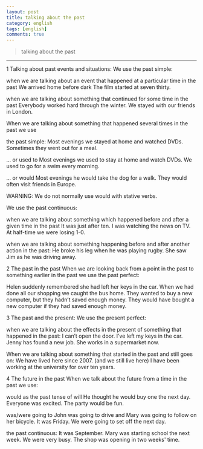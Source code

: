 ```yaml
---
layout: post
title: talking about the past
category: english
tags: [english]
comments: true
---
```


> talking about the past

---
1 Talking about past events and situations:
We use the past simple:

when we are talking about an event that happened at a particular time in the past
We arrived home before dark
The film started at seven thirty.

when we are talking about something that continued for some time in the past
Everybody worked hard through the winter.
We stayed with our friends in London.

When we are talking about something that happened several times in the past we use

the past simple:
Most evenings we stayed at home and watched DVDs.
Sometimes they went out for a meal.

… or used to
Most evenings we used to stay at home and watch DVDs.
We used to go for a swim every morning.

... or would
Most evenings he would take the dog for a walk.
They would often visit friends in Europe.

WARNING: We do not normally use would with stative verbs.

We use the past continuous:

when we are talking about something which happened before and after a given time in the past
It was just after ten. I was watching the news on TV.
At half-time we were losing 1-0.

when we are talking about something happening before and after another action in the past:
He broke his leg when he was playing rugby.
She saw Jim as he was driving away.

2 The past in the past
When we are looking back from a point in the past to something earlier in the past we use the past perfect:

Helen suddenly remembered she had left her keys in the car.
When we had done all our shopping we caught the bus home.
They wanted to buy a new computer, but they hadn’t saved enough money.
They would have bought a new computer if they had saved enough money.

3 The past and the present:
We use the present perfect:

when we are talking about the effects in the present of something that happened in the past:
I can’t open the door. I’ve left my keys in the car.
Jenny has found a new job. She works in a supermarket now.

When we are talking about something that started in the past and still goes on:
We have lived here since 2007. (and we still live here)
I have been working at the university for over ten years.

4 The future in the past
When we talk about the future from a time in the past we use:

would as the past tense of will
He thought he would buy one the next day.
Everyone was excited. The party would be fun.

was/were going to
John was going to drive and Mary was going to follow on her bicycle.
It was Friday. We were going to set off the next day.

the past continuous:
It was September. Mary was starting school the next week.
We were very busy. The shop was opening in two weeks' time.
